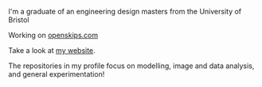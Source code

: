 
I'm a graduate of an engineering design masters from the University of Bristol

Working on [openskips.com](https://openskips.com)

Take a look at [my website](https://pilipb.github.io).

The repositories in my profile focus on modelling, image and data analysis, and general experimentation!



<!--
**pilipb/pilipb** is a ✨ _special_ ✨ repository because its `README.md` (this file) appears on your GitHub profile.

Here are some ideas to get you started:

- 🔭 I’m currently working on ...
- 🌱 I’m currently learning ...
- 👯 I’m looking to collaborate on ...
- 🤔 I’m looking for help with ...
- 💬 Ask me about ...
- 📫 How to reach me: ...
- 😄 Pronouns: ...
- ⚡ Fun fact: ...
-->
